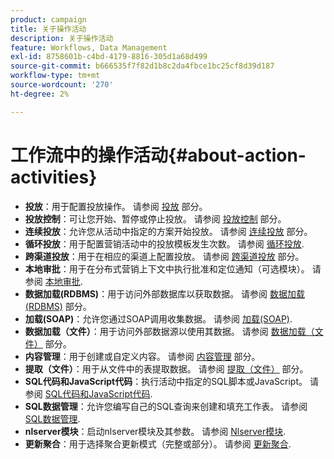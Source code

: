 ```yaml
---
product: campaign
title: 关于操作活动
description: 关于操作活动
feature: Workflows, Data Management
exl-id: 8758601b-c4bd-4179-8816-305d1a68d499
source-git-commit: b666535f7f82d1b8c2da4fbce1bc25cf8d39d187
workflow-type: tm+mt
source-wordcount: '270'
ht-degree: 2%

---
```


# 工作流中的操作活动{#about-action-activities}



* **投放**：用于配置投放操作。 请参阅 [投放](delivery.md) 部分。
* **投放控制**：可让您开始、暂停或停止投放。 请参阅 [投放控制](delivery-control.md) 部分。
* **连续投放**：允许您从活动中指定的方案开始投放。 请参阅 [连续投放](continuous-delivery.md) 部分。
* **循环投放**：用于配置营销活动中的投放模板发生次数。 请参阅 [循环投放](recurring-delivery.md).
* **跨渠道投放**：用于在相应的渠道上配置投放。 请参阅 [跨渠道投放](cross-channel-deliveries.md) 部分。
* **本地审批**：用于在分布式营销上下文中执行批准和定位通知（可选模块）。 请参阅 [本地审批](local-approval.md).
* **数据加载(RDBMS)**：用于访问外部数据库以获取数据。 请参阅 [数据加载(RDBMS)](data-loading-rdbms.md) 部分。
* **加载(SOAP)**：允许您通过SOAP调用收集数据。 请参阅 [加载(SOAP)](loading-soap.md).
* **数据加载（文件）**：用于访问外部数据源以使用其数据。 请参阅 [数据加载（文件）](data-loading-file.md) 部分。
* **内容管理**：用于创建或自定义内容。 请参阅 [内容管理](content-management.md) 部分。
* **提取（文件）**：用于从文件中的表提取数据。 请参阅 [提取（文件）](extraction-file.md) 部分。
* **SQL代码和JavaScript代码**：执行活动中指定的SQL脚本或JavaScript。 请参阅 [SQL代码和JavaScript代码](sql-code-and-javascript-code.md).
* **SQL数据管理**：允许您编写自己的SQL查询来创建和填充工作表。 请参阅 [SQL数据管理](sql-data-management.md).
* **nlserver模块**：启动nlserver模块及其参数。 请参阅 [Nlserver模块](nlserver-module.md).
* **更新聚合**：用于选择聚合更新模式（完整或部分）。 请参阅 [更新聚合](update-aggregate.md).
